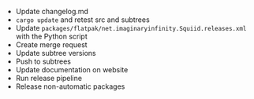  - Update changelog.md
 - `cargo update` and retest src and subtrees
 - Update `packages/flatpak/net.imaginaryinfinity.Squiid.releases.xml` with the Python script
 - Create merge request
 - Update subtree versions
 - Push to subtrees
 - Update documentation on website
 - Run release pipeline
 - Release non-automatic packages